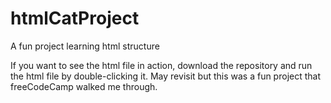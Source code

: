 # htmlCatProject
 A fun project learning html structure

If you want to see the html file in action, download the repository and run the html file by double-clicking it. May revisit but this was a fun project that freeCodeCamp walked me through.
